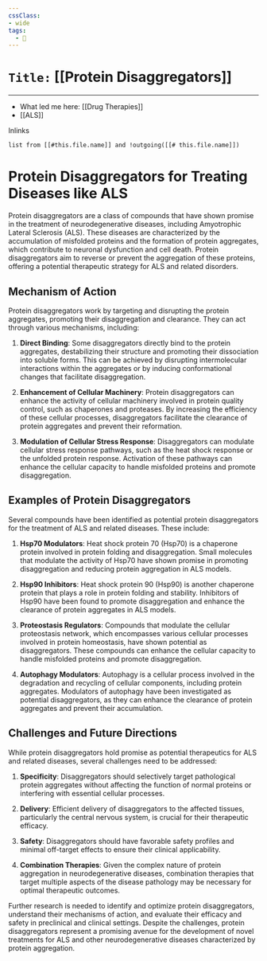 ```yaml
---
cssClass:
- wide
tags:
  - 🧪
---
```


# `Title:` [[Protein Disaggregators]]
--- 

- What led me here: [[Drug Therapies]]
- [[ALS]]

Inlinks
```dataview 
list from [[#this.file.name]] and !outgoing([[# this.file.name]]) 
```

# Protein Disaggregators for Treating Diseases like ALS

Protein disaggregators are a class of compounds that have shown promise in the treatment of neurodegenerative diseases, including Amyotrophic Lateral Sclerosis (ALS). These diseases are characterized by the accumulation of misfolded proteins and the formation of protein aggregates, which contribute to neuronal dysfunction and cell death. Protein disaggregators aim to reverse or prevent the aggregation of these proteins, offering a potential therapeutic strategy for ALS and related disorders.

## Mechanism of Action

Protein disaggregators work by targeting and disrupting the protein aggregates, promoting their disaggregation and clearance. They can act through various mechanisms, including:

1. **Direct Binding**: Some disaggregators directly bind to the protein aggregates, destabilizing their structure and promoting their dissociation into soluble forms. This can be achieved by disrupting intermolecular interactions within the aggregates or by inducing conformational changes that facilitate disaggregation.

2. **Enhancement of Cellular Machinery**: Protein disaggregators can enhance the activity of cellular machinery involved in protein quality control, such as chaperones and proteases. By increasing the efficiency of these cellular processes, disaggregators facilitate the clearance of protein aggregates and prevent their reformation.

3. **Modulation of Cellular Stress Response**: Disaggregators can modulate cellular stress response pathways, such as the heat shock response or the unfolded protein response. Activation of these pathways can enhance the cellular capacity to handle misfolded proteins and promote disaggregation.

## Examples of Protein Disaggregators

Several compounds have been identified as potential protein disaggregators for the treatment of ALS and related diseases. These include:

1. **Hsp70 Modulators**: Heat shock protein 70 (Hsp70) is a chaperone protein involved in protein folding and disaggregation. Small molecules that modulate the activity of Hsp70 have shown promise in promoting disaggregation and reducing protein aggregation in ALS models.

2. **Hsp90 Inhibitors**: Heat shock protein 90 (Hsp90) is another chaperone protein that plays a role in protein folding and stability. Inhibitors of Hsp90 have been found to promote disaggregation and enhance the clearance of protein aggregates in ALS models.

3. **Proteostasis Regulators**: Compounds that modulate the cellular proteostasis network, which encompasses various cellular processes involved in protein homeostasis, have shown potential as disaggregators. These compounds can enhance the cellular capacity to handle misfolded proteins and promote disaggregation.

4. **Autophagy Modulators**: Autophagy is a cellular process involved in the degradation and recycling of cellular components, including protein aggregates. Modulators of autophagy have been investigated as potential disaggregators, as they can enhance the clearance of protein aggregates and prevent their accumulation.

## Challenges and Future Directions

While protein disaggregators hold promise as potential therapeutics for ALS and related diseases, several challenges need to be addressed:

1. **Specificity**: Disaggregators should selectively target pathological protein aggregates without affecting the function of normal proteins or interfering with essential cellular processes.

2. **Delivery**: Efficient delivery of disaggregators to the affected tissues, particularly the central nervous system, is crucial for their therapeutic efficacy.

3. **Safety**: Disaggregators should have favorable safety profiles and minimal off-target effects to ensure their clinical applicability.

4. **Combination Therapies**: Given the complex nature of protein aggregation in neurodegenerative diseases, combination therapies that target multiple aspects of the disease pathology may be necessary for optimal therapeutic outcomes.

Further research is needed to identify and optimize protein disaggregators, understand their mechanisms of action, and evaluate their efficacy and safety in preclinical and clinical settings. Despite the challenges, protein disaggregators represent a promising avenue for the development of novel treatments for ALS and other neurodegenerative diseases characterized by protein aggregation.